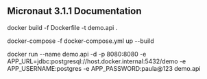 ## Micronaut 3.1.1 Documentation

docker build -f Dockerfile -t demo.api .

docker-compose -f docker-compose.yml up --build

docker run --name demo.api -d -p 8080:8080 -e APP_URL=jdbc:postgresql://host.docker.internal:5432/demo -e APP_USERNAME:postgres -e APP_PASSWORD:paula@123 demo.api

